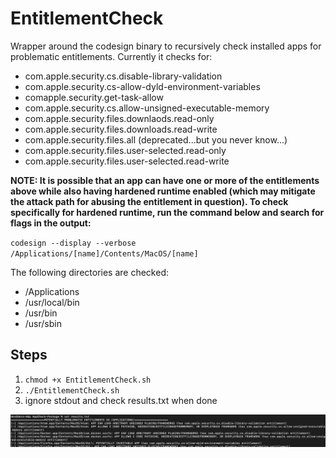 # EntitlementCheck
Wrapper around the codesign binary to recursively check installed apps for problematic entitlements. Currently it checks for:

- com.apple.security.cs.disable-library-validation
- com.apple.security.cs-allow-dyld-environment-variables
- comapple.security.get-task-allow
- com.apple.security.cs.allow-unsigned-executable-memory
- com.apple.security.files.downlaods.read-only
- com.apple.security.files.downloads.read-write 
- com.apple.security.files.all (deprecated...but you never know...)
- com.apple.security.files.user-selected.read-only 
- com.apple.security.files.user-selected.read-write 

**NOTE: It is possible that an app can have one or more of the entitlements above while also having hardened runtime enabled (which may mitigate the attack path for abusing the entitlement in question). To check specifically for hardened runtime, run the command below and search for flags in the output:**

`codesign --display --verbose /Applications/[name]/Contents/MacOS/[name]`

The following directories are checked:
- /Applications
- /usr/local/bin 
- /usr/bin 
- /usr/sbin

## Steps

1. `chmod +x EntitlementCheck.sh`
2. `./EntitlementCheck.sh `
3. ignore stdout and check results.txt when done

![Image](pic1.png)
